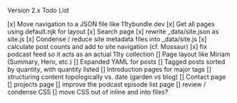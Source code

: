 Version 2.x Todo List

[x]  Move navigation to a JSON file like 11tybundle.dev
[x]  Get all pages using default.njk for layout
[x]  Search page
[x]  rewrite _data/site.json as site.js
[x]  Condense / reduce site metadata files into _data/site.js
[x]  calculate post counts and add to site navigation (cf. Mossaur)
[x]  fix podcast feed so it acts as an actual 11ty collection
[]  Page layout like Miriam (Summary, Hero, etc.)
[]  Expanded YAML for posts
[]  Tagged posts sorted by quantity, with quantity listed
[]  Introduction pages for major tags
[]  structuring content topologically vs. date (garden vs blog)
[]  Contact page
[]  projects page
[]  improve the podcast episode list page
[]  review / condense CSS
[]  move CSS out of inline and into files?
